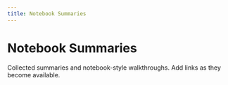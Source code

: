 ```yaml
---
title: Notebook Summaries
---
```


# Notebook Summaries

Collected summaries and notebook-style walkthroughs. Add links as they become available.

